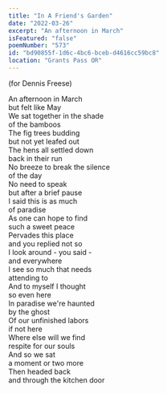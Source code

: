 ```yaml
---
title: "In A Friend's Garden"
date: "2022-03-26"
excerpt: "An afternoon in March"
isFeatured: "false"
poemNumber: "573"
id: "bd90855f-1d6c-4bc6-bceb-d4616cc59bc8"
location: "Grants Pass OR"
---
```


(for Dennis Freese)

An afternoon in March  
 but felt like May  
We sat together in the shade  
 of the bamboos  
The fig trees budding  
 but not yet leafed out  
The hens all settled down  
 back in their run  
No breeze to break the silence  
 of the day  
No need to speak  
 but after a brief pause  
I said this is as much  
 of paradise  
As one can hope to find  
 such a sweet peace  
Pervades this place  
 and you replied not so  
I look around - you said -  
 and everywhere  
I see so much that needs  
 attending to  
And to myself I thought  
 so even here  
In paradise we're haunted  
 by the ghost  
Of our unfinished labors  
 if not here  
Where else will we find  
 respite for our souls  
And so we sat  
 a moment or two more  
Then headed back  
 and through the kitchen door
